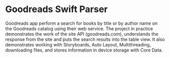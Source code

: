 # Goodreads Swift Parser

Goodreads app perform a search for books by title or by author name on the Goodreads catalog using their web service.
The project in practice demonstrates the work of the site API (goodreads.com), understands the response from the site and puts the search results into the table view. It also demonstrates working with Storyboards, Auto Layout, Multithreading, downloading files, and stores information in device storage with Core Data.
